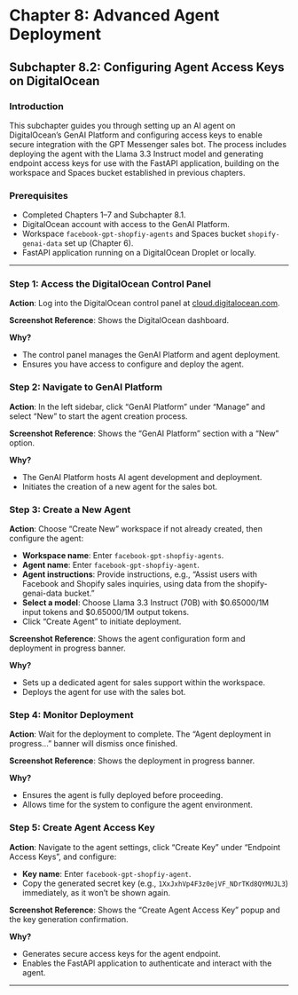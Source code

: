 # Chapter 8: Advanced Agent Deployment
## Subchapter 8.2: Configuring Agent Access Keys on DigitalOcean

### Introduction
This subchapter guides you through setting up an AI agent on DigitalOcean’s GenAI Platform and configuring access keys to enable secure integration with the GPT Messenger sales bot. The process includes deploying the agent with the Llama 3.3 Instruct model and generating endpoint access keys for use with the FastAPI application, building on the workspace and Spaces bucket established in previous chapters.

### Prerequisites
- Completed Chapters 1–7 and Subchapter 8.1.
- DigitalOcean account with access to the GenAI Platform.
- Workspace `facebook-gpt-shopfiy-agents` and Spaces bucket `shopify-genai-data` set up (Chapter 6).
- FastAPI application running on a DigitalOcean Droplet or locally.

---

### Step 1: Access the DigitalOcean Control Panel
**Action**: Log into the DigitalOcean control panel at [cloud.digitalocean.com](https://cloud.digitalocean.com).

**Screenshot Reference**: Shows the DigitalOcean dashboard.

**Why?**
- The control panel manages the GenAI Platform and agent deployment.
- Ensures you have access to configure and deploy the agent.

### Step 2: Navigate to GenAI Platform
**Action**: In the left sidebar, click “GenAI Platform” under “Manage” and select “New” to start the agent creation process.

**Screenshot Reference**: Shows the “GenAI Platform” section with a “New” option.

**Why?**
- The GenAI Platform hosts AI agent development and deployment.
- Initiates the creation of a new agent for the sales bot.

### Step 3: Create a New Agent
**Action**: Choose “Create New” workspace if not already created, then configure the agent:
- **Workspace name**: Enter `facebook-gpt-shopfiy-agents`.
- **Agent name**: Enter `facebook-gpt-shopfiy-agent`.
- **Agent instructions**: Provide instructions, e.g., “Assist users with Facebook and Shopify sales inquiries, using data from the shopify-genai-data bucket.”
- **Select a model**: Choose Llama 3.3 Instruct (70B) with $0.65000/1M input tokens and $0.65000/1M output tokens.
- Click “Create Agent” to initiate deployment.

**Screenshot Reference**: Shows the agent configuration form and deployment in progress banner.

**Why?**
- Sets up a dedicated agent for sales support within the workspace.
- Deploys the agent for use with the sales bot.

### Step 4: Monitor Deployment
**Action**: Wait for the deployment to complete. The “Agent deployment in progress...” banner will dismiss once finished.

**Screenshot Reference**: Shows the deployment in progress banner.

**Why?**
- Ensures the agent is fully deployed before proceeding.
- Allows time for the system to configure the agent environment.

### Step 5: Create Agent Access Key
**Action**: Navigate to the agent settings, click “Create Key” under “Endpoint Access Keys”, and configure:
- **Key name**: Enter `facebook-gpt-shopfiy-agent`.
- Copy the generated secret key (e.g., `1XxJxhVp4F3z0ejVF_NDrTKd8QYMUJL3`) immediately, as it won’t be shown again.

**Screenshot Reference**: Shows the “Create Agent Access Key” popup and the key generation confirmation.

**Why?**
- Generates secure access keys for the agent endpoint.
- Enables the FastAPI application to authenticate and interact with the agent.

---